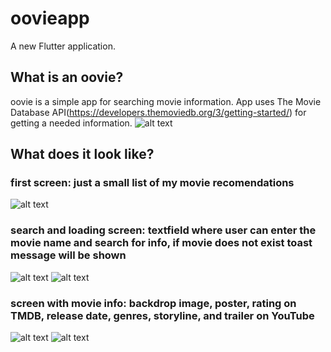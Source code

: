 # oovieapp

A new Flutter application.

## What is an oovie?
oovie is a simple app for searching movie information.
App uses The Movie Database API(https://developers.themoviedb.org/3/getting-started/) for getting a needed information.
![alt text](https://github.com/eeny3/oovie/blob/master/screenshots/sc1.png?raw=true)
## What does it look like?
### first screen: just a small list of my movie recomendations
![alt text](https://github.com/eeny3/oovie/blob/master/screenshots/%D0%A1%D0%BD%D0%B8%D0%BC%D0%BE%D0%BA%20%D1%8D%D0%BA%D1%80%D0%B0%D0%BD%D0%B0%20(6).png?raw=true)

### search and loading screen: textfield where user can enter the movie name and search for info, if movie does not exist toast message will be shown
![alt text](https://github.com/eeny3/oovie/blob/master/screenshots/%D0%A1%D0%BD%D0%B8%D0%BC%D0%BE%D0%BA%20%D1%8D%D0%BA%D1%80%D0%B0%D0%BD%D0%B0%20(7).png?raw=true)
![alt text](https://github.com/eeny3/oovie/blob/master/screenshots/%D0%A1%D0%BD%D0%B8%D0%BC%D0%BE%D0%BA%20%D1%8D%D0%BA%D1%80%D0%B0%D0%BD%D0%B0%20(8).png?raw=true)

### screen with movie info: backdrop image, poster, rating on TMDB, release date, genres, storyline, and trailer on YouTube
![alt text](https://github.com/eeny3/oovie/blob/master/screenshots/%D0%A1%D0%BD%D0%B8%D0%BC%D0%BE%D0%BA%20%D1%8D%D0%BA%D1%80%D0%B0%D0%BD%D0%B0%20(9).png?raw=true)
![alt text](https://github.com/eeny3/oovie/blob/master/screenshots/%D0%A1%D0%BD%D0%B8%D0%BC%D0%BE%D0%BA%20%D1%8D%D0%BA%D1%80%D0%B0%D0%BD%D0%B0%20(10).png?raw=true)




